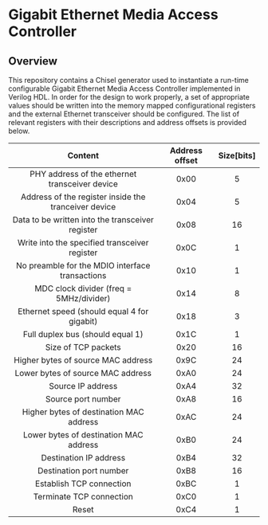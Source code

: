 Gigabit Ethernet Media Access Controller
========================================================

## Overview
This repository contains a Chisel generator used to instantiate a run-time configurable Gigabit Ethernet Media Access Controller implemented in Verilog HDL. In order for the design to work properly, a set of appropriate values should be written into the memory mapped configurational registers and the external Ethernet transceiver should be configured. The list of relevant registers with their descriptions and address offsets is provided below.


|                        Content                        |                           Address offset                          |        Size[bits]        |
|:-----------------------------------------------------:|:-----------------------------------------------------------------:|:------------------------:|
|    PHY address of the ethernet transceiver device     |                                0x00                               |             5            |
|  Address of the register inside the tranceiver device |                                0x04                               |             5            |
|    Data to be written into the transceiver register   |                                0x08                               |            16            |
|    Write into the specified transceiver register      |                                0x0C                               |             1            |
|   No preamble for the MDIO interface transactions     |                                0x10                               |             1            |
|      MDC clock divider (freq = 5MHz/divider)          |                                0x14                               |             8            |
|      Ethernet speed (should equal 4 for gigabit)      |                                0x18                               |             3            |
|            Full duplex bus (should equal 1)           |                                0x1C                               |             1            |
|                  Size of TCP packets                  |                                0x20                               |            16            |
|           Higher bytes of source MAC address          |                                0x9C                               |            24            |
|           Lower bytes of source MAC address           |                                0xA0                               |            24            |
|                  Source IP address                    |                                0xA4                               |            32            |
|                  Source port number                   |                                0xA8                               |            16            |
|        Higher bytes of destination MAC address        |                                0xAC                               |            24            |
|        Lower bytes of destination MAC address         |                                0xB0                               |            24            |
|                 Destination IP address                |                                0xB4                               |            32            |
|                 Destination port number               |                                0xB8                               |            16            |
|               Establish TCP connection                |                                0xBC                               |             1            |
|               Terminate TCP connection                |                                0xC0                               |             1            |
|                        Reset                          |                                0xC4                               |             1            |
